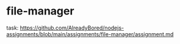 # file-manager
task: https://github.com/AlreadyBored/nodejs-assignments/blob/main/assignments/file-manager/assignment.md
